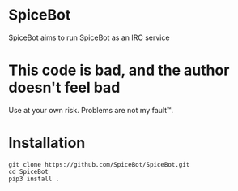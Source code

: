 # SpiceBot

SpiceBot aims to run SpiceBot as an IRC service

# This code is bad, and the author doesn't feel bad
Use at your own risk. Problems are not my fault™.

# Installation
````
git clone https://github.com/SpiceBot/SpiceBot.git
cd SpiceBot
pip3 install .
````
